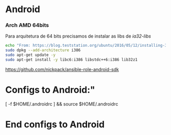 # Android

### Arch AMD 64bits

Para arquitetura de 64 bits precisamos de instalar as libs de _ia32-libs_

```sh
echo "From: https://blog.teststation.org/ubuntu/2016/05/12/installing-32-bit-software-on-ubuntu-16.04/"
sudo dpkg --add-architecture i386
sudo apt-get update -y
sudo apt-get install -y libc6:i386 libstdc++6:i386 lib32z1
```

https://github.com/nickpack/ansible-role-android-sdk

# Configs to Android:"
[ -f $HOME/.androidrc ] && source $HOME/.androidrc
# End configs to Android
